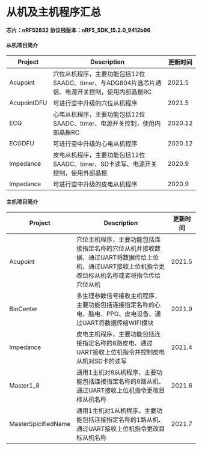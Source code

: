 # 从机及主机程序汇总
**芯片：nRF52832**
**协议栈版本：nRF5_SDK_15.2.0_9412b96**
#### 从机项目简介
| Project | Description | 更新时间 |
| --- | --- | --- |
| Acupoint | 穴位从机程序，主要功能包括12位SAADC、timer、与ADG804片选芯片通信、电源开关控制，使用内部晶振RC | 2021.5 |
| AcupointDFU | 可进行空中升级的穴位从机程序 | 2021.5 |
| ECG | 心电从机程序，主要功能包括12位SAADC、timer、电源开关控制，使用内部晶振RC | 2020.12 |
| ECGDFU | 可进行空中升级的心电从机程序 | 2020.12 |
| Impedance | 皮电从机程序，主要功能包括12位SAADC、timer、SD卡读写、电源开关控制，使用外部晶振 | 2020.9 |
| Impedance | 可进行空中升级的皮电从机程序 | 2020.9 |

#### 主机项目简介
| Project | Description | 更新时间 |
| --- | --- | --- |
| Acupoint | 穴位主机程序，主要功能包括连接指定名称的穴位从机并接收数据、通过UART将数据传给上位机、通过UART接收上位机指令更改目标从机名称或者将指令传给穴位从机 | 2021.5 |
| BioCenter | 多生理参数信号接收主机程序，主要功能包括连接指定名称的心电、脑电、PPG、皮电设备、通过UART将数据传给WIFI模块 | 2021.9 |
| Impedance | 皮电主机程序，主要功能包括连接指定名称的8路皮电、通过UART接收上位机指令并控制皮电从机对SD卡的读写 | 2021.4 |
| Master1_8 | 通用1主机对8从机程序，主要功能包括连接指定名称的8路从机、通过UART接收上位机指令更改目标从机名称 | 2021.6 |
| MasterSpicifiedName | 通用1主机对1从机程序，主要功能包括连接指定名称的1路从机、通过UART接收上位机指令更改目标从机名称 | 2021.7 |
